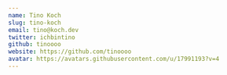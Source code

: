 ```yaml
---
name: Tino Koch
slug: tino-koch
email: tino@koch.dev
twitter: ichbintino
github: tinoooo
website: https://github.com/tinoooo
avatar: https://avatars.githubusercontent.com/u/17991193?v=4
---
```


